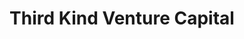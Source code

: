 ---
layout: firm_page
title: "Third Kind Venture Capital"
id: "3kvc.com"
permalink: "/thirdkindventurecapital3kvc.com/"
website: "http://3kvc.com"
offices: "New York (United States)"
investment_stages: "Pre-Seed, Seed"
portfolio_companies: ""
portfolio_link: ""
investment_markets: "Software, Financial Services"
founded_year: "2010"
description: "Third Kind Venture Capital is a venture capital fund focused on early-stage investments. The company intends to invest in the software and financial services industries."
linkedin: ""
twitter: ""
instagram: ""
team_page: ""
investor_type: "Venture Capital"
crunchbase: "https://www.crunchbase.com/organization/high-line-venture-partners"
pitchbook: "https://pitchbook.com/profiles/investor/51097-60"

# SEO Optimization
meta_title: "Third Kind Venture Capital - VC Firm - projectstartups.com"
meta_description: "Third Kind Venture Capital, Third Kind Venture Capital is a venture capital fund focused on early-stage investments. The company intends to invest in the software and financial s..."
meta_keywords: "Third Kind Venture Capital, Software, Financial Services, VC firm, venture capital, startup investor, projectstartups.com"
canonical_url: "https://vc.projectstartups.com/thirdkindventurecapital3kvc.com/"
---